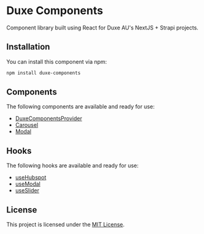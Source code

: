 # Duxe Components

Component library built using React for Duxe AU's NextJS + Strapi projects.

## Installation

You can install this component via npm:

```bash
npm install duxe-components
```

## Components
The following components are available and ready for use:
- [DuxeComponentsProvider](https://github.com/Duxe-AU/duxe-components/blob/main/src/providers/README.md)
- [Carousel](https://github.com/Duxe-AU/duxe-components/blob/main/src/components/Carousel/README.md)
- [Modal](https://github.com/Duxe-AU/duxe-components/blob/main/src/components/Carousel/README.md)

## Hooks
The following hooks are available and ready for use:
- [useHubspot](https://github.com/Duxe-AU/duxe-components/blob/main/src/hooks/useHubspot/README.md)
- [useModal](https://github.com/Duxe-AU/duxe-components/blob/main/src/hooks/useModal/README.md)
- [useSlider](https://github.com/Duxe-AU/duxe-components/blob/main/src/hooks/useSlider/README.md)

## License

This project is licensed under the [MIT License](LICENSE).
